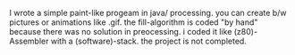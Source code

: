 I wrote a simple paint-like progeam in java/ processing. you can create b/w pictures or animations like .gif.
the fill-algorithm is coded "by hand" because there was no solution in preocessing. i coded it like
(z80)-Assembler with a (software)-stack.
the project is not completed.
